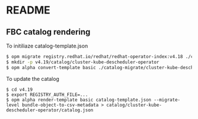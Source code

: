 # README

## FBC catalog rendering

To initiliaze catalog-template.json

```sh
$ opm migrate registry.redhat.io/redhat/redhat-operator-index:v4.18 ./catalog-migrate
$ mkdir -p v4.19/catalog/cluster-kube-descheduler-operator
$ opm alpha convert-template basic ./catalog-migrate/cluster-kube-descheduler-operator/catalog.json > v4.19/catalog-template.json
```

To update the catalog

```
$ cd v4.19
$ export REGISTRY_AUTH_FILE=...
$ opm alpha render-template basic catalog-template.json --migrate-level bundle-object-to-csv-metadata > catalog/cluster-kube-descheduler-operator/catalog.json
```
